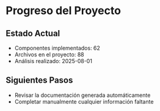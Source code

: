 # Progreso del Proyecto

## Estado Actual

- Componentes implementados: 62
- Archivos en el proyecto: 88
- Análisis realizado: 2025-08-01

## Siguientes Pasos

- Revisar la documentación generada automáticamente
- Completar manualmente cualquier información faltante
